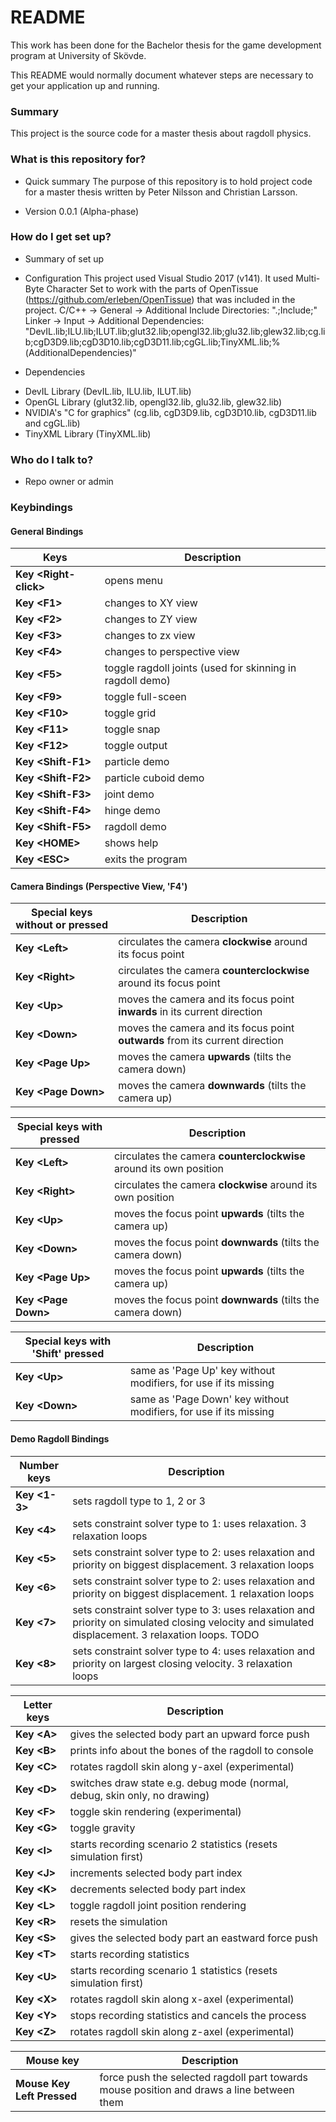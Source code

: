 # README #

This work has been done for the Bachelor thesis for the game development program at University of Skövde.

This README would normally document whatever steps are necessary to get your application up and running.

### Summary ###

This project is the source code for a master thesis about ragdoll physics.

### What is this repository for? ###

* Quick summary
The purpose of this repository is to hold project code for a master thesis written by Peter Nilsson and Christian Larsson.

* Version
0.0.1 (Alpha-phase)

### How do I get set up? ###

* Summary of set up

* Configuration
This project used Visual Studio 2017 (v141).
It used Multi-Byte Character Set to work with the parts of OpenTissue (https://github.com/erleben/OpenTissue) that was included in the project.
C/C++ -> General -> Additional Include Directories: ".;Include;"
Linker -> Input -> Additional Dependencies: "DevIL.lib;ILU.lib;ILUT.lib;glut32.lib;opengl32.lib;glu32.lib;glew32.lib;cg.lib;cgD3D9.lib;cgD3D10.lib;cgD3D11.lib;cgGL.lib;TinyXML.lib;%(AdditionalDependencies)"

* Dependencies
- DevIL Library (DevIL.lib, ILU.lib, ILUT.lib)
- OpenGL Library (glut32.lib, opengl32.lib, glu32.lib, glew32.lib)
- NVIDIA's "C for graphics" (cg.lib, cgD3D9.lib, cgD3D10.lib, cgD3D11.lib and cgGL.lib)
- TinyXML Library (TinyXML.lib)

### Who do I talk to? ###

* Repo owner or admin

### Keybindings ###

#### General Bindings ####

| Keys					| Description														    |
| --------------------- | --------------------------------------------------------- |
| **Key \<Right-click\>** | opens menu 											    |
| **Key \<F1\>**			| changes to XY view									    |
| **Key \<F2\>**			| changes to ZY view									    |
| **Key \<F3\>**			| changes to zx view									    |
| **Key \<F4\>**			| changes to perspective view							    |
| **Key \<F5\>**			| toggle ragdoll joints (used for skinning in ragdoll demo) |
| **Key \<F9\>**			| toggle full-sceen											|
| **Key \<F10\>**			| toggle grid												|
| **Key \<F11\>**			| toggle snap												|
| **Key \<F12\>**			| toggle output												|
| **Key \<Shift-F1\>**	| particle demo												|
| **Key \<Shift-F2\>**	| particle cuboid demo										|
| **Key \<Shift-F3\>**	| joint demo												|
| **Key \<Shift-F4\>**	| hinge demo												|
| **Key \<Shift-F5\>**	| ragdoll demo												|
| **Key \<HOME\>**		| shows help												|
| **Key \<ESC\>**			| exits the program											|

#### Camera Bindings (Perspective View, 'F4') ####

| Special keys **without** <Ctrl> or <Alt> pressed | Description														    	   			  |
| ------------------------------------------------ | ---------------------------------------------------------------------------- |
| **Key \<Left\>**								   | circulates the camera **clockwise** around its focus point 	   			  |
| **Key \<Right\>**								   | circulates the camera **counterclockwise** around its focus point 			  |
| **Key \<Up\>**									   | moves the camera and its focus point **inwards** in its current direction    |
| **Key \<Down\>**								   | moves the camera and its focus point **outwards** from its current direction |
| **Key \<Page Up\>** 							   | moves the camera **upwards** (tilts the camera down)						  |
| **Key \<Page Down\>**							   | moves the camera **downwards** (tilts the camera up)						  |

| Special keys **with** <Ctrl> pressed | Description													      |
| ------------------------------------ | -------------------------------------------------------------------- |
| **Key \<Left\>**			  		   | circulates the camera **counterclockwise** around its own position   |
| **Key \<Right\>**			  		   | circulates the camera **clockwise** around its own position		  |
| **Key \<Up\>**				  		   | moves the focus point **upwards** (tilts the camera up)			  |
| **Key \<Down\>**			  		   | moves the focus point **downwards** (tilts the camera down)		  |
| **Key \<Page Up\>** 		  		   | moves the focus point **upwards** (tilts the camera up)			  |
| **Key \<Page Down\>**		  		   | moves the focus point **downwards** (tilts the camera down)		  |

| Special keys **with** 'Shift' pressed | Description										  			  	|
| ------------------------------------- | ----------------------------------------------------------------- |
| **Key \<Up\>**							| same as 'Page Up' key without modifiers, for use if its missing	|
| **Key \<Down\>** 						| same as 'Page Down' key without modifiers, for use if its missing	|

#### Demo Ragdoll Bindings ####

| Number keys             	  | Description																																		  |
| --------------------------- | ------------------------------------------------------------------------------------------------------------------------------------------------- |
| **Key \<1-3\>**		  	  	  |	sets ragdoll type to 1, 2 or 3																													  |
| **Key \<4\>**			  	  |	sets constraint solver type to 1: uses relaxation. 3 relaxation loops																			  |
| **Key \<5\>**			  	  |	sets constraint solver type to 2: uses relaxation and priority on biggest displacement. 3 relaxation loops										  |
| **Key \<6\>**			  	  |	sets constraint solver type to 2: uses relaxation and priority on biggest displacement. 1 relaxation loops										  |
| **Key \<7\>**			  	  |	sets constraint solver type to 3: uses relaxation and priority on simulated closing velocity and simulated displacement. 3 relaxation loops. TODO |
| **Key \<8\>**			  	  |	sets constraint solver type to 4: uses relaxation and priority on largest closing velocity. 3 relaxation loops									  |


| Letter keys			  	  |	Description											  			 		   |
| --------------------------- | -------------------------------------------------------------------------- |
| **Key \<A\>**			  	  | gives the selected body part an upward force push				 		   |
| **Key \<B\>**			  	  | prints info about the bones of the ragdoll to console				 	   |
| **Key \<C\>**			  	  | rotates ragdoll skin along y-axel (experimental)					 	   |
| **Key \<D\>**			  	  |	switches draw state e.g. debug mode (normal, debug, skin only, no drawing) |
| **Key \<F\>**			  	  |	toggle skin rendering (experimental)		 		   					   |
| **Key \<G\>**			  	  |	toggle gravity										  			 		   |
| **Key \<I\>**			  	  |	starts recording scenario 2 statistics (resets simulation first) 		   |
| **Key \<J\>**			  	  |	increments selected body part index					  			 		   |
| **Key \<K\>**			  	  |	decrements selected body part index					  			 		   |
| **Key \<L\>**			  	  |	toggle ragdoll joint position rendering					  			 	   |
| **Key \<R\>**			  	  |	resets the simulation								  			 		   |
| **Key \<S\>**			  	  |	gives the selected body part an eastward force push				 		   |
| **Key \<T\>**			  	  |	starts recording statistics							  			 		   |
| **Key \<U\>**			  	  |	starts recording scenario 1 statistics (resets simulation first) 		   |
| **Key \<X\>**			  	  |	rotates ragdoll skin along x-axel (experimental)	  			 		   |
| **Key \<Y\>**			  	  |	stops recording statistics and cancels the process	  			 		   |
| **Key \<Z\>**			  	  |	rotates ragdoll skin along z-axel (experimental)	  			 		   |

| Mouse key			      	  | Description																		          |
| --------------------------- | ----------------------------------------------------------------------------------------- |
| **Mouse Key Left Pressed**  | force push the selected ragdoll part towards mouse position and draws a line between them |
